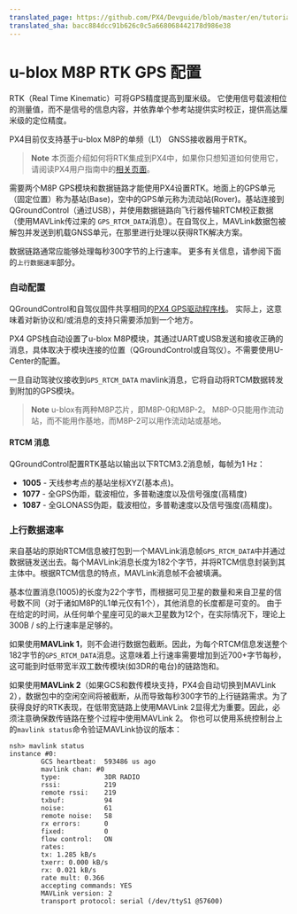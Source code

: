 ```yaml
---
translated_page: https://github.com/PX4/Devguide/blob/master/en/tutorials/tutorials.md
translated_sha: bacc884dcc91b626c0c5a668068442178d986e38
---
```


# u-blox M8P RTK GPS 配置

RTK（Real Time Kinematic）可将GPS精度提高到厘米级。 它使用信号载波相位的测量值，而不是信号的信息内容，并依靠单个参考站提供实时校正，提供高达厘米级的定位精度。

PX4目前仅支持基于u-blox M8P的单频（L1） GNSS接收器用于RTK。

> **Note** 本页面介绍如何将RTK集成到PX4中，如果你只想知道如何使用它，请阅读PX4用户指南中的[相关页面](https://docs.px4.io/en/advanced_features/rtk-gps.html)。

需要两个M8P GPS模块和数据链路才能使用PX4设置RTK。地面上的GPS单元（固定位置）称为基站(Base)，空中的GPS单元称为流动站(Rover)。基站连接到QGroundControl（通过USB），并使用数据链路向飞行器传输RTCM校正数据（使用MAVLink传过来的 `GPS_RTCM_DATA`消息）。在自驾仪上，MAVLink数据包被解包并发送到机载GNSS单元，在那里进行处理以获得RTK解决方案。

数据链路通常应能够处理每秒300字节的上行速率。 更多有关信息，请参阅下面的`上行数据速率`部分。

### 自动配置


QGroundControl和自驾仪固件共享相同的[PX4 GPS驱动程序栈](https://github.com/PX4/GpsDrivers)。 实际上，这意味着对新协议和/或消息的支持只需要添加到一个地方。


PX4 GPS栈自动设置了u-blox M8P模块，其通过UART或USB发送和接收正确的消息，具体取决于模块连接的位置（QGroundControl或自驾仪）。不需要使用U-Center的配置。


一旦自动驾驶仪接收到`GPS_RTCM_DATA` mavlink消息，它将自动将RTCM数据转发到附加的GPS模块。

> **Note**  u-blox有两种M8P芯片，即M8P-0和M8P-2。 M8P-0只能用作流动站，而不能用作基地，而M8P-2可以用作流动站或基地。

#### RTCM 消息

QGroundControl配置RTK基站以输出以下RTCM3.2消息帧，每帧为1 Hz：
- **1005** - 天线参考点的基站坐标XYZ(基本点)。
- **1077** - 全GPS伪距，载波相位，多普勒速度以及信号强度(高精度)
- **1087** - 全GLONASS伪距，载波相位，多普勒速度以及信号强度(高精度)。


### 上行数据速率

来自基站的原始RTCM信息被打包到一个MAVLink消息帧`GPS_RTCM_DATA`中并通过数据链发送出去。每个MAVLink消息长度为182个字节，并将RTCM信息封装到其主体中。根据RTCM信息的特点，MAVLink消息帧不会被填满。

基本位置消息(1005)的长度为22个字节，而根据可见卫星的数量和来自卫星的信号数不同（对于诸如M8P的L1单元仅有1个），其他消息的长度都是可变的。 由于在给定的时间，从任何单个星座可见的`最大`卫星数为12个，在实际情况下，理论上300B / s的上行速率是足够的。



如果使用**MAVLink 1**，则不会进行数据包截断。因此，为每个RTCM信息发送整个182字节的`GPS_RTCM_DATA`消息。这意味着上行速率需要增加到近700+字节每秒，这可能到时低带宽半双工数传模块(如3DR的电台)的链路饱和。



如果使用**MAVLink 2**（如果GCS和数传模块支持，PX4会自动切换到MAVLink 2），数据包中的空闲空间将被截断，从而导致每秒300字节的上行链路需求。为了获得良好的RTK表现，在低带宽链路上使用MAVLink 2显得尤为重要。因此，必须注意确保数传链路在整个过程中使用MAVLink 2。 你也可以使用系统控制台上的`mavlink status`命令验证MAVLink协议的版本：

```
nsh> mavlink status
instance #0:
        GCS heartbeat:  593486 us ago
        mavlink chan: #0
        type:           3DR RADIO
        rssi:           219
        remote rssi:    219
        txbuf:          94
        noise:          61
        remote noise:   58
        rx errors:      0
        fixed:          0
        flow control:   ON
        rates:
        tx: 1.285 kB/s
        txerr: 0.000 kB/s
        rx: 0.021 kB/s
        rate mult: 0.366
        accepting commands: YES
        MAVLink version: 2
        transport protocol: serial (/dev/ttyS1 @57600)
```

